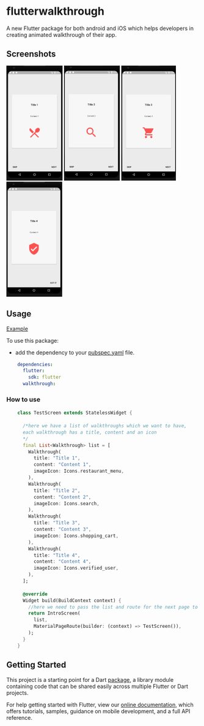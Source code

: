 # flutterwalkthrough

A new Flutter package for both android and iOS which helps developers in creating animated walkthrough of their app.

## Screenshots

<img src="ss1.PNG" height="300em" /> <img src="ss2.PNG" height="300em" /> <img src="ss3.PNG" height="300em" /> <img src="ss4.PNG" height="300em" />

## Usage
[Example](https://github.com/siraiwaqarali/Flutter-Walkthrough/blob/master/example/example_app.dart)

To use this package:

* add the dependency to your [pubspec.yaml](https://github.com/siraiwaqarali/Flutter-Walkthrough/blob/master/pubspec.yaml) file.

```yaml
    dependencies:
      flutter:
        sdk: flutter
      walkthrough:
```

### How to use

```dart
    class TestScreen extends StatelessWidget {

      /*here we have a list of walkthroughs which we want to have,
      each walkthrough has a title, content and an icon
      */
      final List<Walkthrough> list = [
        Walkthrough(
          title: "Title 1",
          content: "Content 1",
          imageIcon: Icons.restaurant_menu,
        ),
        Walkthrough(
          title: "Title 2",
          content: "Content 2",
          imageIcon: Icons.search,
        ),
        Walkthrough(
          title: "Title 3",
          content: "Content 3",
          imageIcon: Icons.shopping_cart,
        ),
        Walkthrough(
          title: "Title 4",
          content: "Content 4",
          imageIcon: Icons.verified_user,
        ),
      ];

      @override
      Widget build(BuildContext context) {
        //here we need to pass the list and route for the next page to be opened after this
        return IntroScreen(
          list,
          MaterialPageRoute(builder: (context) => TestScreen()),
        );
      }
    }
```

## Getting Started


This project is a starting point for a Dart
[package](https://flutter.dev/developing-packages/),
a library module containing code that can be shared easily across
multiple Flutter or Dart projects.

For help getting started with Flutter, view our 
[online documentation](https://flutter.dev/docs), which offers tutorials, 
samples, guidance on mobile development, and a full API reference.
